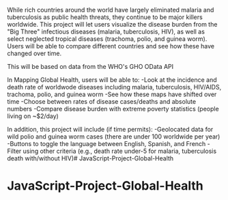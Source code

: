 While rich countries around the world have largely eliminated malaria and tuberculosis as public health threats, they continue to be major killers worldwide.  This project will let users visualize the disease burden from the "Big Three" infectious diseases (malaria, tuberculosis, HIV), as well as select neglected tropical diseases (trachoma, polio, and guinea worm).  Users will be able to compare different countries and see how these have changed over time.

This will be based on data from the WHO's GHO OData API

In Mapping Global Health, users will be able to:
-Look at the incidence and death rate of worldwode diseases including malaria, tuberculosis, HIV/AIDS, trachoma, polio, and guinea worm
-See how these maps have shifted over time
-Choose between rates of disease cases/deaths and absolute numbers
-Compare disease burden with extreme poverty statistics (people living on ~$2/day)

In addition, this project will include (if time permits):
-Geolocated data for wild polio and guinea worm cases (there are under 100 worldwide per year)
-Buttons to toggle the language between English, Spanish, and French
-Filter using other criteria (e.g., death rate under-5 for malaria, tuberculosis death with/without HIV)# JavaScript-Project-Global-Health
# JavaScript-Project-Global-Health
